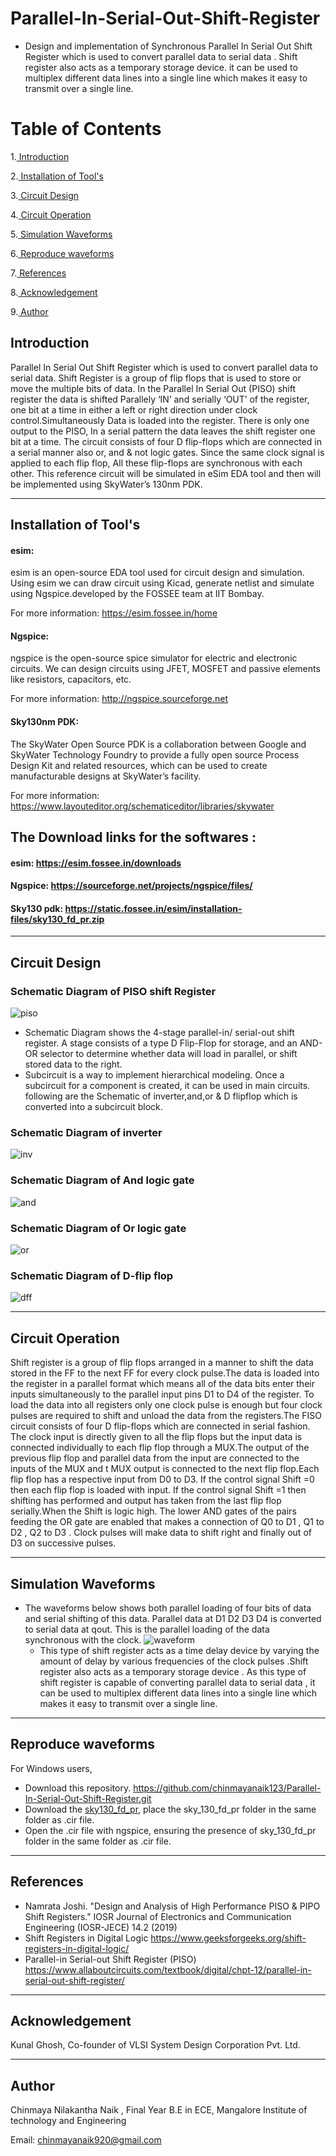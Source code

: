 

# Parallel-In-Serial-Out-Shift-Register
* Design and implementation of Synchronous Parallel In Serial Out Shift Register which is used to convert parallel data to serial data . Shift register also acts as a temporary storage device. it can be used to multiplex different data lines into a single line which makes it easy to transmit over a single line.

# Table of Contents

1.[ Introduction](#Introduction)

2.[ Installation of Tool's](#Installation-of-Tool's)

3.[ Circuit Design](#Circuit-Design)

4.[ Circuit Operation](#Circuit-Operation)
   
5.[ Simulation Waveforms](#Simulation-Waveforms)

6.[ Reproduce waveforms](#Reproduce-waveforms)

7.[ References](#References)

8.[ Acknowledgement](#Acknowledgement)

9.[ Author](#Author)

## Introduction
Parallel In Serial Out Shift Register which is used to convert parallel data to serial data. Shift Register is a group of flip flops that is used to store or move the multiple bits of data. In the Parallel In Serial Out (PISO) shift register the data is shifted Parallely ‘IN’ and serially ‘OUT’ of the register, one bit at a time in either a left or right direction under clock control.Simultaneously Data is loaded into the register. There is only one output to the PISO, In a serial pattern the data leaves the shift register one bit at a time. The circuit consists of four D flip-flops which are connected in a serial manner also or, and & not logic gates. Since the same clock signal is applied to each flip flop, All these flip-flops are synchronous with each other. This reference circuit will be simulated in eSim EDA tool and then will be implemented using SkyWater’s 130nm PDK.


***
## Installation of Tool's 

#### esim:
esim is an open-source EDA tool used for circuit design and simulation. Using esim we can draw circuit using Kicad, generate netlist and simulate using Ngspice.developed by the FOSSEE team at IIT Bombay.

For more information: <https://esim.fossee.in/home>

#### Ngspice:

ngspice is the open-source spice simulator for electric and electronic circuits. We can design circuits using JFET, MOSFET and passive elements like resistors, capacitors, etc.

For more information: <http://ngspice.sourceforge.net>

#### Sky130nm PDK:

The SkyWater Open Source PDK is a collaboration between Google and SkyWater Technology Foundry to provide a fully open source Process Design Kit and related resources, which can be used to create manufacturable designs at SkyWater’s facility. 

For more information: <https://www.layouteditor.org/schematiceditor/libraries/skywater>

## The Download links for the softwares :

#### esim: <https://esim.fossee.in/downloads>

#### Ngspice: <https://sourceforge.net/projects/ngspice/files/>

#### Sky130 pdk: <https://static.fossee.in/esim/installation-files/sky130_fd_pr.zip>

***
## Circuit Design

### Schematic Diagram of PISO shift Register
![piso ](https://user-images.githubusercontent.com/67550103/153134866-392da811-84db-4f1e-bfc4-81c0c2d480c5.png)
* Schematic Diagram shows the  4-stage parallel-in/ serial-out shift register. A stage consists of a type D Flip-Flop for storage, and an AND-OR selector to determine whether data will load in parallel, or shift stored data to the right.
* Subcircuit is a way to implement hierarchical modeling. Once a subcircuit for a component is created, it can be used in main circuits. following are the Schematic of inverter,and,or & D flipflop which is converted into a subcircuit block.
### Schematic Diagram of inverter
![inv](https://user-images.githubusercontent.com/67550103/153133705-80cf44ff-848a-448d-a6dd-ca42cf84bcb5.png)
### Schematic Diagram of And logic gate
![and](https://user-images.githubusercontent.com/67550103/153133702-f8241e53-e737-49c9-9d69-c00158a35d89.png)
### Schematic Diagram of Or logic gate
![or](https://user-images.githubusercontent.com/67550103/153133709-16dda94c-29d3-4dd9-9e94-46fa1d69bc1a.png)
### Schematic Diagram of D-flip flop
![dff](https://user-images.githubusercontent.com/67550103/153133700-6bb16db5-29b5-47ee-a7a3-9c079d2e0c97.png)


***
## Circuit Operation
Shift register is a group of flip flops arranged in a manner to shift the data stored in the FF to the next FF for every clock pulse.The data is loaded into the register in a parallel format which means all of the data bits enter their inputs simultaneously to the parallel input pins D1 to D4 of the register. To load the data into all registers only one clock pulse is enough but four clock pulses are required to shift and unload the data from the registers.The FISO circuit consists of four D flip-flops which are connected in serial fashion. The clock input is directly given to all the flip flops but the input data is connected individually to each flip flop through a MUX.The output of the previous flip flop and parallel data from the input are connected to the inputs of the MUX and t MUX output is connected to the next flip flop.Each flip flop has a respective input from D0 to D3. If the control signal Shift =0 then each flip flop is loaded with input. If the control signal Shift =1 then shifting has performed and output has taken from the last flip flop serially.When the Shift is logic high. The lower AND gates of the pairs feeding the OR gate are enabled that makes a connection of Q0 to D1 , Q1 to D2 , Q2 to D3 . Clock pulses will make data to shift right and finally out of D3 on successive pulses.
***
## Simulation Waveforms
* The waveforms below shows both parallel loading of four bits of data and serial shifting of this data. Parallel data at D1 D2 D3 D4 is converted to serial data at qout. This is the parallel loading of the data synchronous with the clock. 
![waveform ](https://user-images.githubusercontent.com/67550103/153132397-1410e090-d453-492f-9405-de9a24f5f52b.jpg)
  * This type of shift register acts as a time delay device by varying the amount of delay by various frequencies of the clock pulses .Shift register also acts as a temporary storage device . As this type of shift register is capable of converting parallel data to serial data , it can be used to multiplex different data lines into a single line which makes it easy to transmit over a single line.
***
## Reproduce waveforms

For Windows users, 
- Download this repository.  https://github.com/chinmayanaik123/Parallel-In-Serial-Out-Shift-Register.git
- Download the [sky130_fd_pr](https://static.fossee.in/esim/installation-files/sky130_fd_pr.zip), place the sky_130_fd_pr folder in the same folder as .cir file.
- Open the .cir file with ngspice, ensuring the presence of sky_130_fd_pr folder in the same folder as .cir file.

***
## References

* Namrata Joshi. "Design and Analysis of High Performance PISO & PIPO Shift Registers." IOSR Journal of Electronics and Communication Engineering (IOSR-JECE) 14.2 (2019)
*  Shift Registers in Digital Logic https://www.geeksforgeeks.org/shift-registers-in-digital-logic/
* Parallel-in Serial-out Shift Register (PISO) https://www.allaboutcircuits.com/textbook/digital/chpt-12/parallel-in-serial-out-shift-register/
***
## Acknowledgement

Kunal Ghosh, Co-founder of VLSI System Design Corporation Pvt. Ltd.
***
## Author

Chinmaya Nilakantha Naik , Final Year B.E in  ECE, Mangalore Institute of technology and Engineering

Email: chinmayanaik920@gmail.com

